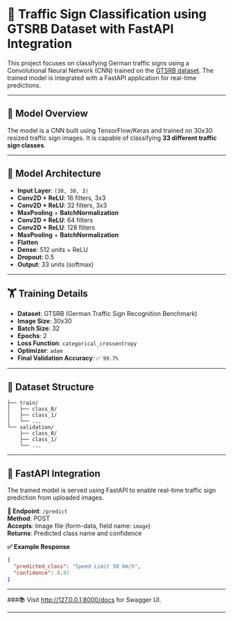  # 🚦 Traffic Sign Classification using GTSRB Dataset with FastAPI Integration

This project focuses on classifying German traffic signs using a Convolutional Neural Network (CNN) trained on the [GTSRB dataset](https://benchmark.ini.rub.de/?section=gtsrb&subsection=dataset). The trained model is integrated with a FastAPI application for real-time predictions.

---

## 🧠 Model Overview

The model is a CNN built using TensorFlow/Keras and trained on 30x30 resized traffic sign images. It is capable of classifying **33 different traffic sign classes**.

---

## 🔧 Model Architecture

- **Input Layer**: `(30, 30, 3)`
- **Conv2D + ReLU**: 16 filters, 3x3
- **Conv2D + ReLU**: 32 filters, 3x3
- **MaxPooling** + **BatchNormalization**
- **Conv2D + ReLU**: 64 filters
- **Conv2D + ReLU**: 128 filters
- **MaxPooling** + **BatchNormalization**
- **Flatten**
- **Dense**: 512 units + ReLU
- **Dropout**: 0.5
- **Output**: 33 units (softmax)

---

## 🏋️ Training Details

- **Dataset**: GTSRB (German Traffic Sign Recognition Benchmark)
- **Image Size**: 30x30
- **Batch Size**: 32
- **Epochs**: 2
- **Loss Function**: `categorical_crossentropy`
- **Optimizer**: `adam`
- **Final Validation Accuracy**: ✅ `99.7%`

---

## 📁 Dataset Structure
```dataset/
├── train/
│   ├── class_0/
│   ├── class_1/
│   └── ...
└── validation/
    ├── class_0/
    ├── class_1/
    └── ...
```
---

## 🚀 FastAPI Integration
The trained model is served using FastAPI to enable real-time traffic sign prediction from uploaded images.

**🔌 Endpoint**: `/predict`  
**Method**: POST  
**Accepts**: Image file (form-data, field name: `image`)  
**Returns**: Predicted class name and confidence  

**✅ Example Response**  
```json
{
  "predicted_class": "Speed Limit 50 km/h",
  "confidence": 0.97
}
```
---
###📚 Visit http://127.0.0.1:8000/docs for Swagger UI.

---

   
